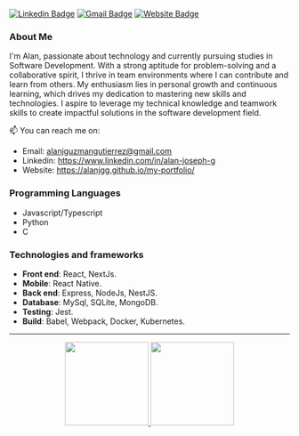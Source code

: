 [![Linkedin Badge](https://img.shields.io/badge/-Linkedin-blue?style=flat-square&logo=Linkedin&logoColor=white&link=https://www.linkedin.com/in/alan-joseph-g)](https://www.linkedin.com/in/alan-joseph-g)
[![Gmail Badge](https://img.shields.io/badge/-alanjguzmangutierrez@gmail.com-c14438?style=flat-square&logo=Gmail&logoColor=white&link=mailto:alanjguzmangutierrez@gmail.com)](mailto:alanjguzmangutierrez@gmail.com)
[![Website Badge](https://img.shields.io/badge/-Website-702963?style=flat-square&logo=appveyor&logoColor=white&link=https://alanjgg.github.io/my-portfolio/)](https://alanjgg.github.io/my-portfolio/)

### About Me

I'm Alan, passionate about technology and currently pursuing studies in Software Development. With a strong aptitude for problem-solving and a collaborative spirit, I thrive in team environments where I can contribute and learn from others. My enthusiasm lies in personal growth and continuous learning, which drives my dedication to mastering new skills and technologies. I aspire to leverage my technical knowledge and teamwork skills to create impactful solutions in the software development field.

📫 You can reach me on:
- Email: alanjguzmangutierrez@gmail.com
- Linkedin: https://www.linkedin.com/in/alan-joseph-g
- Website: https://alanjgg.github.io/my-portfolio/

### Programming Languages
* Javascript/Typescript
* Python
* C
  
### Technologies and frameworks
* **Front end**: React, NextJs.
* **Mobile**: React Native.
* **Back end**: Express, NodeJs, NestJS.
* **Database**: MySql, SQLite, MongoDB.
* **Testing**: Jest.
* **Build**: Babel, Webpack, Docker, Kubernetes.
___
<div align="center">
  <a href="https://github.com/alanjgg">
    <img height="150" src="https://github-readme-stats.vercel.app/api?username=alanjgg&show_icons=true&theme=tokyonight" />
  </a>
  <a href="https://github.com/alanjgg">
    <img height="150" src="https://github-readme-stats.vercel.app/api/top-langs/?username=alanjgg&layout=compact&theme=tokyonight" />
  </a>
</div>

<!--
**AlanJGG/AlanJGG** is a ✨ _special_ ✨ repository because its `README.md` (this file) appears on your GitHub profile.

Here are some ideas to get you started:

- 🔭 I’m currently working on ...
- 🌱 I’m currently learning ...
- 👯 I’m looking to collaborate on ...
- 🤔 I’m looking for help with ...
- 💬 Ask me about ...
- 📫 How to reach me: ...
- 😄 Pronouns: ...
- ⚡ Fun fact: ...
-->
